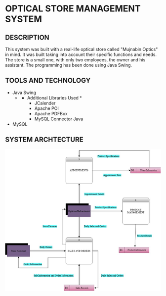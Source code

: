 # OPTICAL STORE MANAGEMENT SYSTEM

## DESCRIPTION
This system was built with a real-life optical store called "Mujnabin Optics" in mind. It was built taking into account their specific functions and needs. The store is a small one, with only two employees, the owner and his assistant. The programming has been done using Java Swing.

## TOOLS AND TECHNOLOGY
- Java Swing
  - * Additional Libraries Used *
      - JCalender
      - Apache POI
      - Apache PDFBox
      - MySQL Connector Java
- MySQL

## SYSTEM ARCHTECTURE
![System Archtechture](docs/images/Diagram%20Zero.jpg)